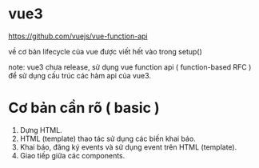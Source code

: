 # vue3
https://github.com/vuejs/vue-function-api

về cơ bản lifecycle của vue được viết hết vào trong setup()

note: vue3 chưa release, sử dụng vue function api ( function-based RFC ) để sử dụng cấu trúc các hàm api của vue3.

# Cơ bản cần rõ ( basic )
1. Dựng HTML.
2. HTML (template) thao tác sử dụng các biến khai báo.
3. Khai báo, đăng ký events và sử dụng event trên HTML (template).
4. Giao tiếp giữa các components.

